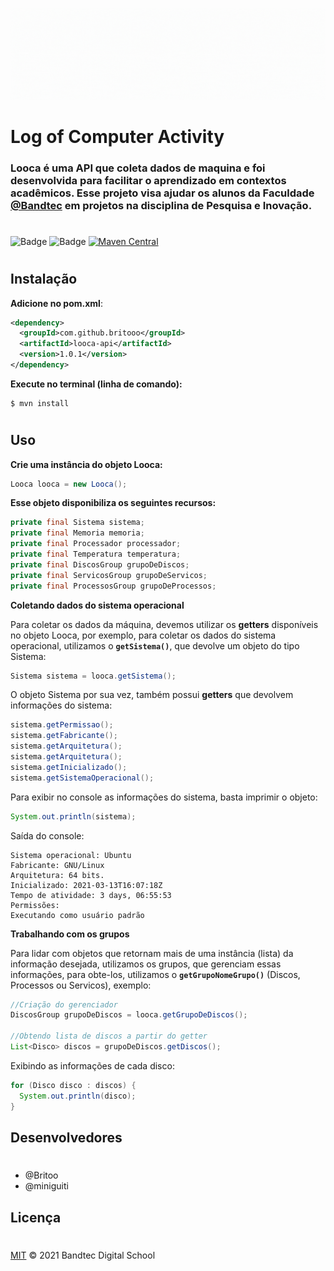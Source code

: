 
[![Looca API](./readme/readmes.gif)]()
# Log of Computer Activity

### **Looca** é uma API que coleta dados de maquina e foi desenvolvida para facilitar o aprendizado em contextos acadêmicos. Esse projeto visa ajudar os alunos da Faculdade [@Bandtec](https://github.com/BandTec) em projetos na disciplina de Pesquisa e Inovação.
# 

![Badge](https://img.shields.io/badge/Code-Java-F76911?&logo=java) 
![Badge](https://img.shields.io/badge/compiler-maven-4c9d1flogo=maven)
[![Maven Central](https://maven-badges.herokuapp.com/maven-central/com.github.nyholmniklas/arithmetic/badge.svg)](https://search.maven.org/artifact/com.github.britooo/looca-api)
#
## Instalação
**Adicione no pom.xml**:
```xml
<dependency>
  <groupId>com.github.britooo</groupId>
  <artifactId>looca-api</artifactId>
  <version>1.0.1</version>
</dependency>
```

**Execute no terminal (linha de comando):**
```
$ mvn install
```
#
## Uso

**Crie uma instância do objeto Looca:**
```java
Looca looca = new Looca();
```

**Esse objeto disponibiliza os seguintes recursos:**

```java
private final Sistema sistema;
private final Memoria memoria;
private final Processador processador;
private final Temperatura temperatura;
private final DiscosGroup grupoDeDiscos;
private final ServicosGroup grupoDeServicos;
private final ProcessosGroup grupoDeProcessos;
```

**Coletando dados do sistema operacional**

Para coletar os dados da máquina, devemos utilizar os **getters** disponíveis no objeto Looca, por exemplo, para coletar os dados do sistema operacional, utilizamos o **```getSistema()```**, que devolve um objeto do tipo Sistema:


```java
Sistema sistema = looca.getSistema();

```
O objeto Sistema por sua vez, também possui **getters** que devolvem informações do sistema:
```java
sistema.getPermissao();
sistema.getFabricante();
sistema.getArquitetura();
sistema.getArquitetura();
sistema.getInicializado();
sistema.getSistemaOperacional();
```

Para exibir no console as informações do sistema, basta imprimir o objeto:
```java
System.out.println(sistema);
```
Saída do console:
```
Sistema operacional: Ubuntu
Fabricante: GNU/Linux
Arquitetura: 64 bits.
Inicializado: 2021-03-13T16:07:18Z
Tempo de atividade: 3 days, 06:55:53
Permissões:
Executando como usuário padrão
```


**Trabalhando com os grupos**

Para lidar com objetos que retornam mais de uma instância (lista) da informação desejada, utilizamos os grupos, que gerenciam essas informações, para obte-los, utilizamos o **```getGrupoNomeGrupo()```** (Discos, Processos ou Servicos), exemplo:

```java
//Criação do gerenciador
DiscosGroup grupoDeDiscos = looca.getGrupoDeDiscos();

//Obtendo lista de discos a partir do getter
List<Disco> discos = grupoDeDiscos.getDiscos();
```
Exibindo as informações de cada disco:

```java
for (Disco disco : discos) {
  System.out.println(disco);
}
```

## Desenvolvedores
#
- @Britoo
- @miniguiti

## Licença
#
[MIT](LICENSE) © 2021 Bandtec Digital School
